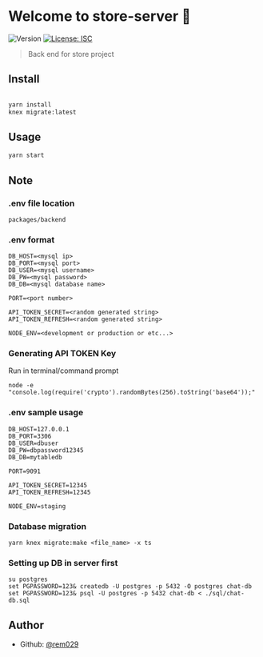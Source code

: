 # Welcome to store-server 👋

![Version](https://img.shields.io/badge/version-0.0.1-blue.svg?cacheSeconds=2592000)
[![License: ISC](https://img.shields.io/badge/License-ISC-yellow.svg)](#)

> Back end for store project

## Install

```sh

yarn install
knex migrate:latest

```

## Usage

```sh
yarn start
```

## Note

### .env file location

```
packages/backend
```

### .env format

```
DB_HOST=<mysql ip>
DB_PORT=<mysql port>
DB_USER=<mysql username>
DB_PW=<mysql password>
DB_DB=<mysql database name>

PORT=<port number>

API_TOKEN_SECRET=<random generated string>
API_TOKEN_REFRESH=<random generated string>

NODE_ENV=<development or production or etc...>
```

### Generating API TOKEN Key

Run in terminal/command prompt

```
node -e "console.log(require('crypto').randomBytes(256).toString('base64'));"
```

### .env sample usage

```
DB_HOST=127.0.0.1
DB_PORT=3306
DB_USER=dbuser
DB_PW=dbpassword12345
DB_DB=mytabledb

PORT=9091

API_TOKEN_SECRET=12345
API_TOKEN_REFRESH=12345

NODE_ENV=staging
```

### Database migration

```
yarn knex migrate:make <file_name> -x ts
```

### Setting up DB in server first

```
su postgres
set PGPASSWORD=123& createdb -U postgres -p 5432 -O postgres chat-db
set PGPASSWORD=123& psql -U postgres -p 5432 chat-db < ./sql/chat-db.sql
```

## Author

- Github: [@rem029](https://github.com/rem029)
